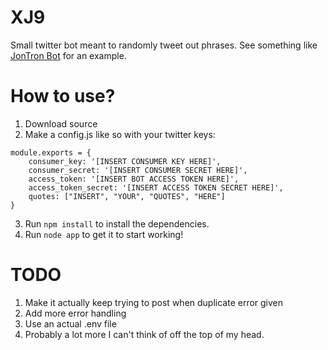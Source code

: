 # XJ9

Small twitter bot meant to randomly tweet out phrases. See something like [JonTron Bot](https://twitter.com/JonTronBot) for an example.

# How to use?

1. Download source
2. Make a config.js like so with your twitter keys:
```
module.exports = {
    consumer_key: '[INSERT CONSUMER KEY HERE]',
    consumer_secret: '[INSERT CONSUMER SECRET HERE]',
    access_token: '[INSERT BOT ACCESS TOKEN HERE]',
    access_token_secret: '[INSERT ACCESS TOKEN SECRET HERE]',
    quotes: ["INSERT", "YOUR", "QUOTES", "HERE"]
}
```
3. Run `npm install` to install the dependencies.
4. Run `node app` to get it to start working!

# TODO
1. Make it actually keep trying to post when duplicate error given
2. Add more error handling
3. Use an actual .env file
4. Probably a lot more I can't think of off the top of my head.
